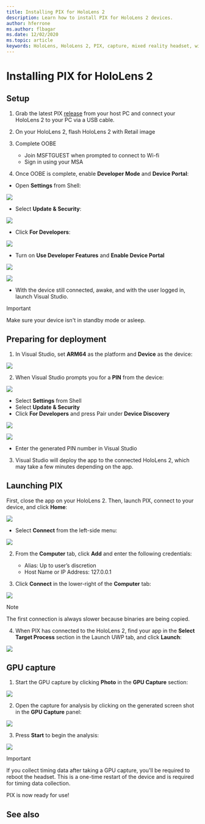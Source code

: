 ```yaml
---
title: Installing PIX for HoloLens 2
description: Learn how to install PIX for HoloLens 2 devices.
author: hferrone
ms.author: flbagar
ms.date: 12/02/2020
ms.topic: article
keywords: HoloLens, HoloLens 2, PIX, capture, mixed reality headset, windows mixed reality headset, virtual reality headset
---
```


# Installing PIX for HoloLens 2

<!-- Need introduction: Why/What problem does this solve? -->

## Setup

1. Grab the latest PIX [release]( https://devblogs.microsoft.com/pix/download) from your host PC and connect your HoloLens 2 to your PC via a USB cable.

<!-- What does Flash with retail image mean and how does a user do it? -->
2. On your HoloLens 2, flash HoloLens 2 with Retail image

<!-- What is OOBE? Where are the instructions for this? Is this for internal MSA only?-->
3. Complete OOBE
    * Join MSFTGUEST when prompted to connect to Wi-fi
    * Sign in using your MSA

4. Once OOBE is complete, enable **Developer Mode** and **Device Portal**:

<!-- Needs to be more descriptive -->
* Open **Settings** from Shell:

![](images/pix-img-01.jpg)

* Select **Update & Security**:

![](images/pix-img-02.jpg)

* Click **For Developers**:

![](images/pix-img-03.jpg)

* Turn on **Use Developer Features** and **Enable Device Portal**

![](images/pix-img-04.jpg)

![](images/pix-img-05.jpg)

* With the device still connected, awake, and with the user logged in, launch Visual Studio.

> [!IMPORTANT]
> Make sure your device isn't in standby mode or asleep.

## Preparing for deployment

1. In Visual Studio, set **ARM64** as the platform and **Device** as the device:

![](images/pix-img-06.png)

2. When Visual Studio prompts you for a **PIN** from the device:

![](images/pix-img-07.png)

* Select **Settings** from Shell
* Select **Update & Security**
* Click **For Developers** and press Pair under **Device Discovery** 

![](images/pix-img-08.jpg)

![](images/pix-img-09.jpg)

* Enter the generated PIN number in Visual Studio

3. Visual Studio will deploy the app to the connected HoloLens 2, which may take a few minutes depending on the app.

## Launching PIX

<!-- These steps are unclear -->
First, close the app on your HoloLens 2. Then, launch PIX, connect to your device, and click **Home**:

![](images/pix-img-10.png)

* Select **Connect** from the left-side menu:

![](images/pix-img-11.png)

2. From the **Computer** tab, click **Add** and enter the following credentials:
    * Alias: Up to user’s discretion
    * Host Name or IP Address: 127.0.0.1

3. Click **Connect** in the lower-right of the **Computer** tab:

![](images/pix-img-12.png)

> [!NOTE]
> The first connection is always slower because binaries are being copied.

4. When PIX has connected to the HoloLens 2, find your app in the **Select Target Process** section in the Launch UWP tab, and click **Launch**:

![](images/pix-img-13.png)

## GPU capture

1. Start the GPU capture by clicking **Photo** in the **GPU Capture** section:

![](images/pix-img-14.png)

2. Open the capture for analysis by clicking on the generated screen shot in the **GPU Capture** panel:

![](images/pix-img-15.png)

3. Press **Start** to begin the analysis:

![](images/pix-img-16.png)

> [!IMPORTANT]
> If you collect timing data after taking a GPU capture, you'll be required to reboot the headset. This is a one-time restart of the device and is required for timing data collection.

PIX is now ready for use!

<!-- Need see also links -->
## See also
